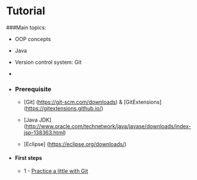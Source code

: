 # Tutorial
###Main topics:
- OOP concepts
-  Java
-  Version control system: Git

-
- ### Prerequisite

  - [Git] (https://git-scm.com/downloads) & [GitExtensions] (https://gitextensions.github.io/)
  
  - [Java JDK] (http://www.oracle.com/technetwork/java/javase/downloads/index-jsp-138363.html)
  - [Eclipse] (https://eclipse.org/downloads/)

- #### First steps
    * 1 - [Practice a little with Git](http://learngitbranching.js.org/)

